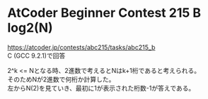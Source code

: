 # AtCoder Beginner Contest 215 B log2(N)  
https://atcoder.jp/contests/abc215/tasks/abc215_b  
C (GCC 9.2.1)で回答  

2^k <= Nとなる時、2進数で考えるとNはk+1桁であると考えられる。  
そのためNが2進数で何桁か計算した。  
左からN(2)を見ていき、最初に1が表示された桁数-1が答えである。
